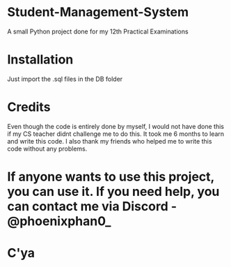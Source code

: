 # Student-Management-System
A small Python project done for my 12th Practical Examinations
# Installation
Just import the .sql files in the DB folder
# Credits
Even though the code is entirely done by myself, I would not have done this if my CS teacher didnt challenge me to do this. It took me 6 months to learn and write this code. I also thank my friends who helped me to write this code without any problems.
# If anyone wants to use this project, you can use it. If you need help, you can contact me via Discord - @phoenixphan0_
# C'ya
